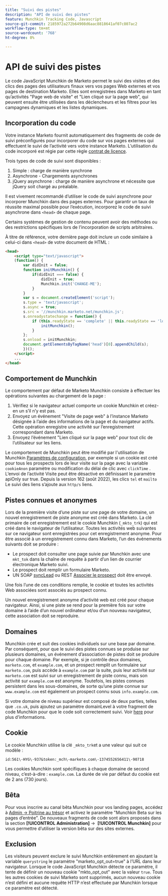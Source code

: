 ```yaml
---
title: "Suivi des pistes"
description: "API de suivi des pistes"
feature: Munchkin Tracking Code, Javascript
source-git-commit: 2185972a272b64908d6aac8818641af07c807ac2
workflow-type: tm+mt
source-wordcount: '768'
ht-degree: 0%

---
```



# API de suivi des pistes

Le code JavaScript Munchkin de Marketo permet le suivi des visites et des clics des pages des utilisateurs finaux vers vos pages Web externes et vos pages de destination Marketo. Elles sont enregistrées dans Marketo en tant qu’activités &quot;Page web de visite&quot; et &quot;Lien cliqué sur la page web&quot;, qui peuvent ensuite être utilisées dans les déclencheurs et les filtres pour les campagnes dynamiques et les listes dynamiques.

## Incorporation du code

Votre instance Marketo fournit automatiquement des fragments de code de suivi préconfigurés pour incorporer du code sur vos pages externes qui effectuent le suivi de l’activité vers votre instance Marketo. L’utilisation du code incorporé est régie par cette règle [contrat de licence](../munchkin-license.pdf).

Trois types de code de suivi sont disponibles :

1. Simple : charge de manière synchrone
1. Asynchrone - Chargements asynchrones
1. jQuery asynchrone : charge de manière asynchrone et nécessite que jQuery soit chargé au préalable.

Il est vivement recommandé d’utiliser le code de suivi asynchrone pour incorporer Munchkin dans des pages externes. Pour garantir un taux de réussite maximal possible pour l’exécution, incorporez le code de suivi asynchrone dans `<head>` de chaque page.

Certains systèmes de gestion de contenu peuvent avoir des méthodes ou des restrictions spécifiques lors de l’incorporation de scripts arbitraires.

À titre de référence, votre dernière page doit inclure un code similaire à celui-ci dans `<head>` de votre document de HTML :

```html
<head>
    <script type="text/javascript">
    (function() {
        var didInit = false;
        function initMunchkin() {
            if(didInit === false) {
                didInit = true;
                Munchkin.init('CHANGE-ME');
            }
        }
        var s = document.createElement('script');
        s.type = 'text/javascript';
        s.async = true;
        s.src = '//munchkin.marketo.net/munchkin.js';
        s.onreadystatechange = function() {
            if (this.readyState == 'complete' || this.readyState == 'loaded') {
                initMunchkin();
            }
        };
        s.onload = initMunchkin;
        document.getElementsByTagName('head')[0].appendChild(s);
        })();
    </script>
    ...
</head>
```

## Comportement de Munchkin

Le comportement par défaut de Marketo Munchkin consiste à effectuer les opérations suivantes au chargement de la page :

1. Vérifiez si le navigateur actuel comporte un cookie Munchkin et créez-en un s’il n’y est pas.
1. Envoyez un événement &quot;Visite de page web&quot; à l’instance Marketo désignée à l’aide des informations de la page et du navigateur actifs. Cette opération enregistre une activité sur l’enregistrement correspondant dans Marketo.
1. Envoyez l’événement &quot;Lien cliqué sur la page web&quot; pour tout clic de l’utilisateur sur les liens.

Le comportement de Munchkin peut être modifié par l&#39;utilisation de Munchkin [Paramètres de configuration](lead-tracking.md#lead-tracking-api), par exemple si un cookie est créé pour tous les prospects lors de leur visite sur la page avec la variable `cookieAnon` paramètre ou modification du délai de clic avec `clickTime` . L’envoi de l’activité Visite peut être désactivé en définissant le paramètre apiOnly sur true. Depuis la version 162 (août 2022), les clics `tel` et `mailto` Le suivi des liens s’ajoute aux `http/s` liens.

## Pistes connues et anonymes

Lors de la première visite d’une piste sur une page de votre domaine, un nouvel enregistrement de piste anonyme est créé dans Marketo. La clé primaire de cet enregistrement est le cookie Munchkin (`_mkto_trk`) qui est créé dans le navigateur de l’utilisateur. Toutes les activités web suivantes sur ce navigateur sont enregistrées pour cet enregistrement anonyme. Pour être associé à un enregistrement connu dans Marketo, l’un des événements suivants doit se produire :

- Le prospect doit consulter une page suivie par Munchkin avec une `mkt_tok` dans la chaîne de requête à partir d’un lien de courrier électronique Marketo suivi.
- Le prospect doit remplir un formulaire Marketo.
- UN SOAP [syncLead](../soap-api/leads.md) ou REST [Associer le prospect](https://developer.adobe.com/marketo-apis/api/mapi/#tag/Leads/operation/associateLeadUsingPOST) doit être envoyé.

Une fois l’une de ces conditions remplie, le cookie et toutes les activités Web associées sont associés au prospect connu.

Un nouvel enregistrement anonyme d’activité web est créé pour chaque navigateur. Ainsi, si une piste se rend pour la première fois sur votre domaine à l’aide d’un nouvel ordinateur et/ou d’un nouveau navigateur, cette association doit se reproduire.

## Domaines

Munchkin crée et suit des cookies individuels sur une base par domaine. Par conséquent, pour que le suivi des pistes connues se produise sur plusieurs domaines, un événement d’association de pistes doit se produire pour chaque domaine. Par exemple, si je contrôle deux domaines, `marketo.com`, et `example.com`, et un prospect remplit un formulaire sur `marketo.com`, puis accède à `example.com` par la suite, puis leur activité sur `marketo.com` est suivi sur un enregistrement de piste connu, mais son activité sur `example.com` est anonyme. Toutefois, les pistes connues persistent dans les sous-domaines, de sorte qu’une piste connue sur `www.example.com` est également un prospect connu sous `info.example.com`.

Si votre domaine de niveau supérieur est composé de deux parties, telles que `.co.uk`, puis ajoutez un paramètre domainLevel à votre fragment de code Munchkin pour que le code soit correctement suivi. Voir [here](lead-tracking.md#domains) pour plus d’informations.

## Cookie

Le cookie Munchkin utilise la clé `_mkto_trk`et a une valeur qui suit ce modèle :

`id:561\-HYG\-937&token:_mch\-marketo.com\-1374552656411\-90718`

Les cookies Munchkin sont spécifiques à chaque domaine de second niveau, c’est-à-dire : `example.com`. La durée de vie par défaut du cookie est de 2 ans (730 jours).

## Bêta

Pour vous inscrire au canal bêta Munchkin pour vos landing pages, accédez à [Admin -> Poitrine au trésor](https://experienceleague.adobe.com/en/docs/marketo/using/product-docs/administration/settings/enable-or-disable-treasure-chest-features) et activez le paramètre &quot;Munchkin Beta sur les pages d’entrée&quot;. De nouveaux fragments de code sont alors proposés dans la section **[!UICONTROL Administration]** ->  **[!UICONTROL Munchkin]** pour vous permettre d’utiliser la version bêta sur des sites externes.

## Exclusion

Les visiteurs peuvent exclure le suivi Munchkin entièrement en ajoutant la variable `querystring` le paramètre &quot;marketo_opt_out=true&quot; à l’URL dans leur navigateur. Lorsque le code JavaScript Munchkin détecte ce paramètre, il tente de définir un nouveau cookie &quot;mkto_opt_out&quot; avec la valeur `true`. Tous les autres cookies de suivi Marketo sont supprimés, aucun nouveau cookie n’est défini et aucune requête HTTP n’est effectuée par Munchkin lorsque ce paramètre est détecté.
